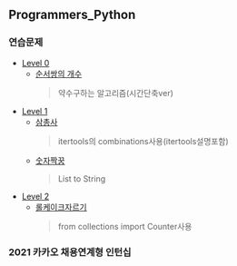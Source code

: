 ## Programmers_Python

### 연습문제
* [Level 0](https://github.com/Yusiwon/Programmers_Python/tree/main/src/%EC%97%B0%EC%8A%B5%EB%AC%B8%EC%A0%9C/level0)
  * [순서쌍의 개수](https://github.com/Yusiwon/Programmers_Python/blob/main/src/%EC%97%B0%EC%8A%B5%EB%AC%B8%EC%A0%9C/level0/%EC%88%9C%EC%84%9C%EC%8C%8D%EC%9D%98%EA%B0%9C%EC%88%98.py)
    > 약수구하는 알고리즘(시간단축ver)
* [Level 1](https://github.com/Yusiwon/Programmers_Python/tree/main/src/%EC%97%B0%EC%8A%B5%EB%AC%B8%EC%A0%9C/level1)
  * [삼총사](https://github.com/Yusiwon/Programmers_Python/blob/main/src/%EC%97%B0%EC%8A%B5%EB%AC%B8%EC%A0%9C/level1/%EC%82%BC%EC%B4%9D%EC%82%AC.py)
    > itertools의 combinations사용(itertools설명포함)
  * [숫자짝꿍](https://github.com/Yusiwon/Programmers_Python/blob/main/src/%EC%97%B0%EC%8A%B5%EB%AC%B8%EC%A0%9C/level1/%EC%88%AB%EC%9E%90%EC%A7%9D%EA%BF%8D.py)
    > List to String
* [Level 2](https://github.com/Yusiwon/Programmers_Python/tree/main/src/%EC%97%B0%EC%8A%B5%EB%AC%B8%EC%A0%9C/level2)
  * [롤케이크자르기](https://github.com/Yusiwon/Programmers_Python/blob/main/src/%EC%97%B0%EC%8A%B5%EB%AC%B8%EC%A0%9C/level2/%EB%A1%A4%EC%BC%80%EC%9D%B4%ED%81%AC%EC%9E%90%EB%A5%B4%EA%B8%B0.py)
    > from collections import Counter사용
    
### 2021 카카오 채용연계형 인턴십
